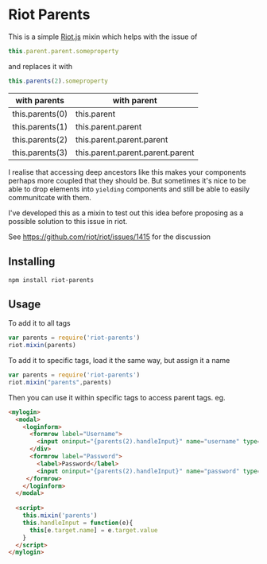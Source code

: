 # Riot Parents

This is a simple [Riot.js](http://riotjs.com/) mixin which helps with the issue of 

```javascript
this.parent.parent.someproperty
```
and replaces it with
```javascript
this.parents(2).someproperty
```
|with parents | with parent
|-----        |-------
|this.parents(0)   | this.parent
|this.parents(1)   | this.parent.parent
|this.parents(2)   | this.parent.parent.parent
|this.parents(3)   | this.parent.parent.parent.parent

I realise that accessing deep ancestors like this makes your components perhaps more
coupled that they should be. But sometimes it's nice to be able to drop elements into
`yielding` components and still be able to easily communitcate with them.

I've developed this as a mixin to test out this idea before proposing
as a possible solution to this issue in riot.

See https://github.com/riot/riot/issues/1415 for the discussion

## Installing

```
npm install riot-parents
```

## Usage

To add it to all tags
```javascript
var parents = require('riot-parents')
riot.mixin(parents)
```
To add it to specific tags, load it the same way, but assign it a name

```javascript
var parents = require('riot-parents')
riot.mixin("parents",parents)
```

Then you can use it within specific tags to access parent tags.
eg.

```html
<mylogin>
  <modal>
    <loginform>
      <formrow label="Username">
        <input oninput="{parents(2).handleInput}" name="username" type="text" />
      </div>
      <formrow label="Password">
        <label>Password</label>
        <input oninput="{parents(2).handleInput}" name="password" type="password" />
     </formrow>
    </loginform>
  </modal>
  
  <script>
    this.mixin('parents')
    this.handleInput = function(e){
      this[e.target.name] = e.target.value
    }
  </script>
</mylogin>

```

